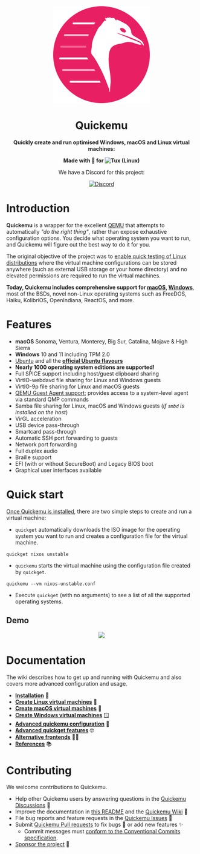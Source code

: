 <div align="center">
<img src=".github/logo.png" alt="Quickemu" width="256" />

# Quickemu

**Quickly create and run optimised Windows, macOS and Linux virtual machines:**

**Made with 💝 for <img src=".github/tux.png" align="top" width="24" alt="Tux (Linux)"/>**

We have a Discord for this project:

[![Discord](https://img.shields.io/discord/712850672223125565?color=0C306A&label=WimpysWorld%20Discord&logo=Discord&logoColor=ffffff&style=flat-square)](https://discord.gg/sNmz3uw)
</div>

# Introduction

**Quickemu** is a wrapper for the excellent
[QEMU](https://www.qemu.org/) that attempts to automatically *"do the
right thing"*, rather than expose exhaustive configuration options. You
decide what operating system you want to run, and Quickemu will figure
out the best way to do it for you.

The original objective of the project was to [enable quick testing of
Linux
distributions](https://github.com/quickemu-project/quickemu/wiki/02-Create-Linux-virtual-machines)
where the virtual machine configurations can be stored anywhere (such as
external USB storage or your home directory) and no elevated permissions
are required to run the virtual machines.

**Today, Quickemu includes comprehensive support for
[macOS](https://github.com/quickemu-project/quickemu/wiki/03-Create-macOS-virtual-machines),
[Windows](https://github.com/quickemu-project/quickemu/wiki/04-Create-Windows-virtual-machines)**,
most of the BSDs, novel non-Linux operating systems such as FreeDOS,
Haiku, KolibriOS, OpenIndiana, ReactOS, and more.

# Features

-   **macOS** Sonoma, Ventura, Monterey, Big Sur, Catalina, Mojave &
    High Sierra
-   **Windows** 10 and 11 including TPM 2.0
-   [Ubuntu](https://ubuntu.com/desktop) and all the **[official Ubuntu
    flavours](https://ubuntu.com/download/flavours)**
-   **Nearly 1000 operating system editions are supported!**
-   Full SPICE support including host/guest clipboard sharing
-   VirtIO-webdavd file sharing for Linux and Windows guests
-   VirtIO-9p file sharing for Linux and macOS guests
-   [QEMU Guest Agent
    support](https://wiki.qemu.org/Features/GuestAgent); provides access
    to a system-level agent via standard QMP commands
-   Samba file sharing for Linux, macOS and Windows guests (*if `smbd`
    is installed on the host*)
-   VirGL acceleration
-   USB device pass-through
-   Smartcard pass-through
-   Automatic SSH port forwarding to guests
-   Network port forwarding
-   Full duplex audio
-   Braille support
-   EFI (with or without SecureBoot) and Legacy BIOS boot
-   Graphical user interfaces available

# Quick start

[Once Quickemu is
installed](https://github.com/quickemu-project/quickemu/wiki/01-Installation),
there are two simple steps to create and run a virtual machine:

-   `quickget` automatically downloads the ISO image for the operating
    system you want to run and creates a configuration file for the
    virtual machine.

``` shell
quickget nixos unstable
```

-   `quickemu` starts the virtual machine using the configuration file
    created by `quickget`.

``` shell
quickemu --vm nixos-unstable.conf
```

-   Execute `quickget` (with no arguments) to see a list of all the
    supported operating systems.

## Demo

<div align="center"><a href="https://asciinema.org/a/658148?autoplay=1" target="_blank"><img src="https://asciinema.org/a/658148.svg" /></a></div>

# Documentation

The wiki describes how to get up and running with Quickemu and also
covers more advanced configuration and usage.

-   [**Installation**](https://github.com/quickemu-project/quickemu/wiki/01-Installation)
    💾
-   [**Create Linux virtual
    machines**](https://github.com/quickemu-project/quickemu/wiki/02-Create-Linux-virtual-machines)
    🐧
-   [**Create macOS virtual
    machines**](https://github.com/quickemu-project/quickemu/wiki/03-Create-macOS-virtual-machines)
    🍏
-   [**Create Windows virtual
    machines**](https://github.com/quickemu-project/quickemu/wiki/04-Create-Windows-virtual-machines)
    🪟
-   [**Advanced quickemu
    configuration**](https://github.com/quickemu-project/quickemu/wiki/05-Advanced-quickemu-configuration)
    🔧
-   [**Advanced quickget
    features**](https://github.com/quickemu-project/quickemu/wiki/06-Advanced-quickget-features)
    🤓
-   [**Alternative
    frontends**](https://github.com/quickemu-project/quickemu/wiki/07-Alternative-frontends)
    🧑‍💻
-   [**References**](https://github.com/quickemu-project/quickemu/wiki/08-References)
    📚️

# Contributing

We welcome contributions to Quickemu.

-   Help other Quickemu users by answering questions in the [Quickemu
    Discussions](https://github.com/quickemu-project/quickemu/discussions)
    🛟
-   Improve the documentation in [this
    README](https://github.com/quickemu-project/quickemu/edit/master/README.md)
    and the [Quickemu
    Wiki](https://github.com/quickemu-project/quickemu/wiki) 📖
-   File bug reports and feature requests in the [Quickemu
    Issues](https://github.com/quickemu-project/quickemu/issues) 📁
-   Submit [Quickemu Pull
    requests](https://github.com/quickemu-project/quickemu/pulls) to fix
    bugs 🐞 or add new features ✨
    -   Commit messages must [conform to the Conventional Commits
    specification](https://www.conventionalcommits.org/).
-   [Sponsor the project](https://github.com/sponsors/flexiondotorg) 💖
